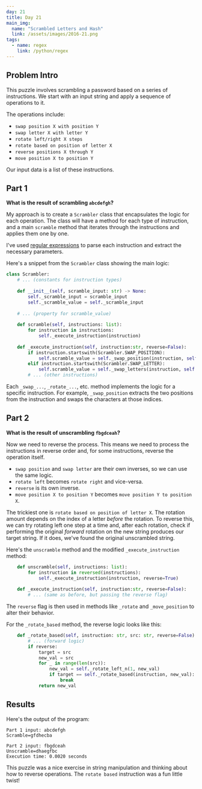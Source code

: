 ```yaml
---
day: 21
title: Day 21
main_img:
  name: "Scrambled Letters and Hash"
  link: /assets/images/2016-21.png
tags:
  - name: regex
    link: /python/regex
---
```


## Problem Intro

This puzzle involves scrambling a password based on a series of instructions. We start with an input string and apply a sequence of operations to it.

The operations include:
- `swap position X with position Y`
- `swap letter X with letter Y`
- `rotate left/right X steps`
- `rotate based on position of letter X`
- `reverse positions X through Y`
- `move position X to position Y`

Our input data is a list of these instructions.

## Part 1

**What is the result of scrambling `abcdefgh`?**

My approach is to create a `Scrambler` class that encapsulates the logic for each operation. The class will have a method for each type of instruction, and a main `scramble` method that iterates through the instructions and applies them one by one.

I've used [regular expressions](/python/regex) to parse each instruction and extract the necessary parameters.

Here's a snippet from the `Scrambler` class showing the main logic:

```python
class Scrambler:
    # ... (constants for instruction types)
    
    def __init__(self, scramble_input: str) -> None:
        self._scramble_input = scramble_input
        self._scramble_value = self._scramble_input
        
    # ... (property for scramble_value)
    
    def scramble(self, instructions: list):
        for instruction in instructions:
            self._execute_instruction(instruction)
    
    def _execute_instruction(self, instruction:str, reverse=False):
        if instruction.startswith(Scrambler.SWAP_POSITION):
            self.scramble_value = self._swap_position(instruction, self.scramble_value)
        elif instruction.startswith(Scrambler.SWAP_LETTER):
            self.scramble_value = self._swap_letters(instruction, self.scramble_value)
        # ... (other instructions)
```

Each `_swap_...`, `_rotate_...`, etc. method implements the logic for a specific instruction. For example, `_swap_position` extracts the two positions from the instruction and swaps the characters at those indices.

## Part 2

**What is the result of unscrambling `fbgdceah`?**

Now we need to reverse the process. This means we need to process the instructions in reverse order and, for some instructions, reverse the operation itself.

- `swap position` and `swap letter` are their own inverses, so we can use the same logic.
- `rotate left` becomes `rotate right` and vice-versa.
- `reverse` is its own inverse.
- `move position X to position Y` becomes `move position Y to position X`.

The trickiest one is `rotate based on position of letter X`. The rotation amount depends on the index of a letter *before* the rotation. To reverse this, we can try rotating left one step at a time and, after each rotation, check if performing the original *forward* rotation on the new string produces our target string. If it does, we've found the original unscrambled string.

Here's the `unscramble` method and the modified `_execute_instruction` method:

```python
    def unscramble(self, instructions: list):
        for instruction in reversed(instructions):
            self._execute_instruction(instruction, reverse=True)
    
    def _execute_instruction(self, instruction:str, reverse=False):
        # ... (same as before, but passing the reverse flag)
```

The `reverse` flag is then used in methods like `_rotate` and `_move_position` to alter their behavior.

For the `_rotate_based` method, the reverse logic looks like this:

```python
    def _rotate_based(self, instruction: str, src: str, reverse=False) -> str:
        # ... (forward logic)
        if reverse:
            target = src
            new_val = src
            for _ in range(len(src)):
                new_val = self._rotate_left_n(1, new_val)
                if target == self._rotate_based(instruction, new_val):
                    break
            return new_val
```

## Results

Here's the output of the program:

```text
Part 1 input: abcdefgh
Scramble=gfdhecba

Part 2 input: fbgdceah
Unscramble=dhaegfbc
Execution time: 0.0020 seconds
```

This puzzle was a nice exercise in string manipulation and thinking about how to reverse operations. The `rotate based` instruction was a fun little twist!
